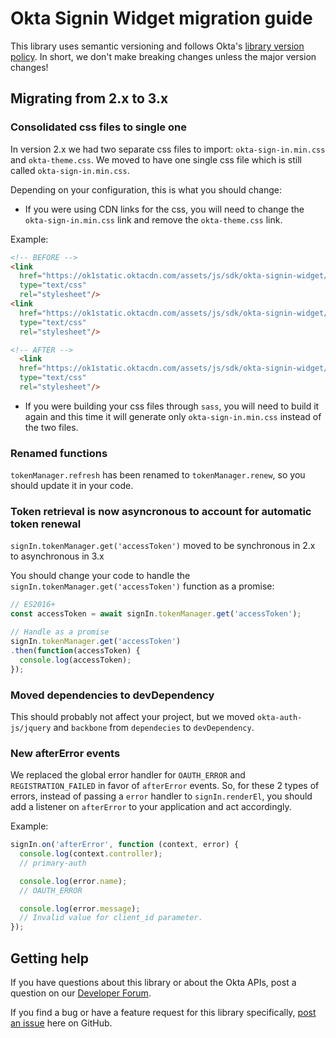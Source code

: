 # Okta Signin Widget migration guide

This library uses semantic versioning and follows Okta's [library version policy](https://developer.okta.com/code/library-versions/). In short, we don't make breaking changes unless the major version changes!

## Migrating from 2.x to 3.x

### Consolidated css files to single one

In version 2.x we had two separate css files to import: `okta-sign-in.min.css` and `okta-theme.css`. We moved to have one single css file which is still called `okta-sign-in.min.css`.

Depending on your configuration, this is what you should change:

- If you were using CDN links for the css, you will need to change the `okta-sign-in.min.css` link and remove the `okta-theme.css` link.

Example:
```html
<!-- BEFORE -->
<link
  href="https://ok1static.oktacdn.com/assets/js/sdk/okta-signin-widget/2.14.0/css/okta-sign-in.min.css"
  type="text/css"
  rel="stylesheet"/>
<link
  href="https://ok1static.oktacdn.com/assets/js/sdk/okta-signin-widget/2.14.0/css/okta-theme.css"
  type="text/css"
  rel="stylesheet"/>

<!-- AFTER -->
  <link
  href="https://ok1static.oktacdn.com/assets/js/sdk/okta-signin-widget/3.0.0/css/okta-sign-in.min.css"
  type="text/css"
  rel="stylesheet"/>
```

- If you were building your css files through `sass`, you will need to build it again and this time it will generate only `okta-sign-in.min.css` instead of the two files.

### Renamed functions

`tokenManager.refresh` has been renamed to `tokenManager.renew`, so you should update it in your code.

### Token retrieval is now asyncronous to account for automatic token renewal

`signIn.tokenManager.get('accessToken')` moved to be synchronous in 2.x to asynchronous in 3.x

You should change your code to handle the `signIn.tokenManager.get('accessToken')` function as a promise:

```javascript
// ES2016+
const accessToken = await signIn.tokenManager.get('accessToken');

// Handle as a promise
signIn.tokenManager.get('accessToken')
.then(function(accessToken) {
  console.log(accessToken);
});
```

### Moved dependencies to devDependency

This should probably not affect your project, but we moved `okta-auth-js/jquery` and `backbone` from `dependecies` to `devDependency`.

### New afterError events

We replaced the global error handler for `OAUTH_ERROR` and `REGISTRATION_FAILED` in favor of `afterError` events. So, for these 2 types of errors, instead of passing a `error` handler to `signIn.renderEl`, you should add a listener on `afterError` to your application and act accordingly.

Example:
```javascript
signIn.on('afterError', function (context, error) {
  console.log(context.controller);
  // primary-auth

  console.log(error.name);
  // OAUTH_ERROR

  console.log(error.message);
  // Invalid value for client_id parameter.
});
```


## Getting help

If you have questions about this library or about the Okta APIs, post a question on our [Developer Forum](https://devforum.okta.com).

If you find a bug or have a feature request for this library specifically, [post an issue](https://github.com/okta/okta-sdk-dotnet/issues) here on GitHub.
